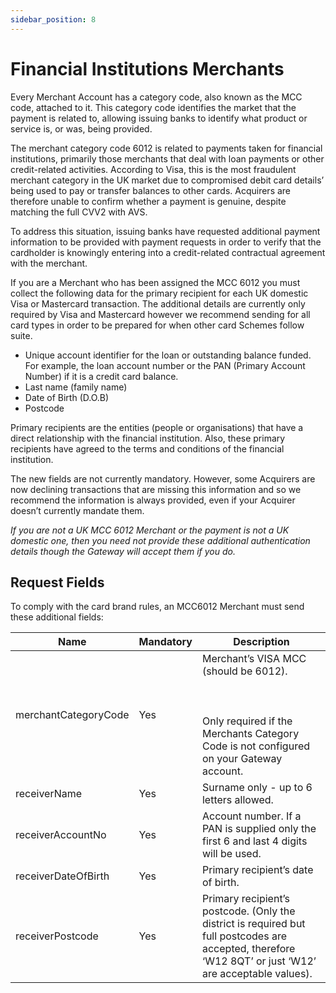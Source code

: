 ```yaml
---
sidebar_position: 8
---
```


# Financial Institutions Merchants

Every Merchant Account has a category code, also known as the MCC code, attached to it. This category code identifies the market that the payment is related to, allowing issuing banks to identify what product or service is, or was, being provided.

The merchant category code 6012 is related to payments taken for financial institutions, primarily those merchants that deal with loan payments or other credit-related activities. According to Visa, this is the most fraudulent merchant category in the UK market due to compromised debit card details’ being used to pay or transfer balances to other cards. Acquirers are therefore unable to confirm whether a payment is genuine, despite matching the full CVV2 with AVS.

To address this situation, issuing banks have requested additional payment information to be provided with payment requests in order to verify that the cardholder is knowingly entering into a credit-related contractual agreement with the merchant.

If you are a Merchant who has been assigned the MCC 6012 you must collect the following data for the primary recipient for each UK domestic Visa or Mastercard transaction. The additional details are currently only required by Visa and Mastercard however we recommend sending for all card types in order to be prepared for when other card Schemes follow suite.

- Unique account identifier for the loan or outstanding balance funded. For example, the loan account number or the PAN (Primary Account Number) if it is a credit card balance.
-  Last name (family name)
- Date of Birth (D.O.B)
- Postcode

Primary recipients are the entities (people or organisations) that have a direct relationship with the financial institution. Also, these primary recipients have agreed to the terms and conditions of the financial institution.

The new fields are not currently mandatory. However, some Acquirers are now declining transactions that are missing this information and so we recommend the information is always provided, even if your Acquirer doesn’t currently mandate them.

*If you are not a UK MCC 6012 Merchant or the payment is not a UK domestic one, then you need not provide these additional authentication details though the Gateway will accept them if you do.*

## Request Fields 

To comply with the card brand rules, an MCC6012 Merchant must send these additional fields:

| Name      | Mandatory | Description |
| ----------- | ----------- | ----------- |
| merchantCategoryCode | <span class="badge badge--primary">Yes</span> | Merchant’s VISA MCC (should be 6012).<br></br><br></br>Only required if the Merchants Category Code is not configured on your Gateway account.|
| receiverName | <span class="badge badge--primary">Yes</span> | Surname only - up to 6 letters allowed.|
| receiverAccountNo | <span class="badge badge--primary">Yes</span> | Account number. If a PAN is supplied only the first 6 and last 4 digits will be used.|
| receiverDateOfBirth | <span class="badge badge--primary">Yes</span> | Primary recipient’s date of birth.|
| receiverPostcode | <span class="badge badge--primary">Yes</span> | Primary recipient’s postcode. (Only the district is required but full postcodes are accepted, therefore ‘W12 8QT’ or just ‘W12’ are acceptable values).|